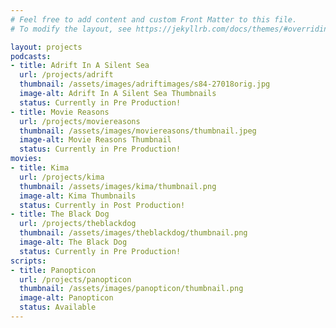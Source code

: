 ```yaml
---
# Feel free to add content and custom Front Matter to this file.
# To modify the layout, see https://jekyllrb.com/docs/themes/#overriding-theme-defaults

layout: projects
podcasts:
- title: Adrift In A Silent Sea
  url: /projects/adrift
  thumbnail: /assets/images/adriftimages/s84-27018orig.jpg
  image-alt: Adrift In A Silent Sea Thumbnails 
  status: Currently in Pre Production!
- title: Movie Reasons
  url: /projects/moviereasons
  thumbnail: /assets/images/moviereasons/thumbnail.jpeg
  image-alt: Movie Reasons Thumbnail
  status: Currently in Pre Production!  
movies:
- title: Kima
  url: /projects/kima
  thumbnail: /assets/images/kima/thumbnail.png
  image-alt: Kima Thumbnails
  status: Currently in Post Production!
- title: The Black Dog
  url: /projects/theblackdog
  thumbnail: /assets/images/theblackdog/thumbnail.png
  image-alt: The Black Dog
  status: Currently in Pre Production!
scripts:
- title: Panopticon
  url: /projects/panopticon
  thumbnail: /assets/images/panopticon/thumbnail.png
  image-alt: Panopticon
  status: Available
---
```

